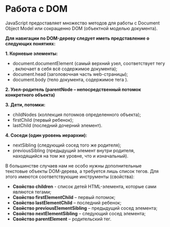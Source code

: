 # Работа с DOM
JavaScript предоставляет множество методов для работы с Document Object Model или сокращенно DOM (объектной моделью документа).

**Для навигации по DOM-дереву следует иметь представление о следующих понятиях:**

**1. Корневые элементы:**

* document.documentElement (самый верхний узел, соответствует тегу <html>, включает в себя всё содержимое документа);
* document.head (заголовочная часть web-страницы);
* document.body (тело документа, содержимое тега <body>).

**2. Узел-родитель (parentNode – непосредственный потомок конкретного объекта)**

**3. Дети, потомки:**

* childNodes (коллекция потомков определенного объекта);
* firstChild (первый ребенок);
* lastChild (последний дочерний элемент).

**4. Соседи (один уровень иерархии):**
* nextSibling (следующий сосед того же родителя);
* previousSibling (предыдущий элемент внутри родителя, находящийся на том же уровне, что и изначальный).

В большинстве случаев нам не особо нужны дополнительные текстовые объекты DOM-дерева, а требуется лишь список тегов. Для этого имеются соответствующие инструменты (свойства):
* **Свойство children** - список детей HTML-элемента, которые сами являются тегами;
* **Свойство firstElementChild** – первый потомок;
* **Свойство lastElementChild** – последний ребенок;
* **Свойство previousElementSibling** – предыдущий сосед элемента;
* **Свойство nextElementSibling** – следующий сосед элемента;
* **Свойство parentElement** – родительский тег.


